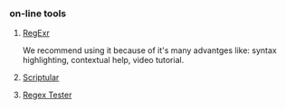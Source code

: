 

### on-line tools

1. [RegExr](http://regexr.com/)

   We recommend using it because of it's many advantges like: syntax highlighting, contextual help, video tutorial.

2. [Scriptular](http://scriptular.com/)

3. [Regex Tester](http://www.regexpal.com/)

